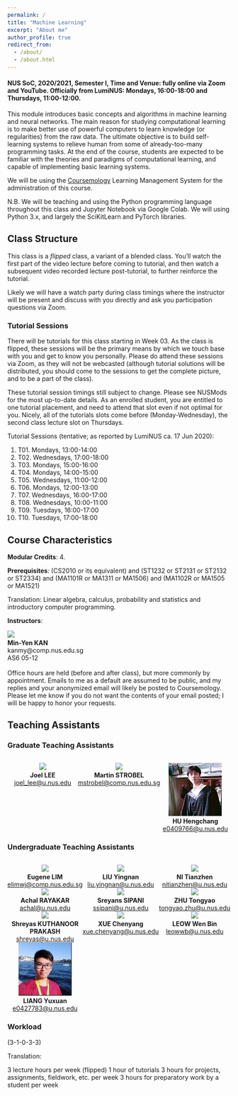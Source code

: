 ```yaml
---
permalink: /
title: "Machine Learning"
excerpt: "About me"
author_profile: true
redirect_from:
  - /about/
  - /about.html
---
```


#### NUS SoC, 2020/2021, Semester I, Time and Venue: fully online via Zoom and YouTube.  Officially from LumiNUS: Mondays, 16:00-18:00 and Thursdays, 11:00-12:00.

This module introduces basic concepts and algorithms in machine learning and neural networks. The main reason for studying computational learning is to make better use of powerful computers to learn knowledge (or regularities) from the raw data. The ultimate objective is to build self-learning systems to relieve human from some of already-too-many programming tasks. At the end of the course, students are expected to be familiar with the theories and paradigms of computational learning, and capable of implementing basic learning systems.

We will be using the [Coursemology](http://coursemology.org/courses/1870) Learning Management System for the administration of this course.

N.B. We will be teaching and using the Python programming language throughout this class and Jupyter Notebook via Google Colab. We will using Python 3.x, and largely the SciKitLearn and PyTorch libraries.

## Class Structure
This class is a _flipped_ class, a variant of a blended class. You’ll watch the first part of the video lecture before coming to tutorial, and then watch a subsequent video recorded lecture post-tutorial, to further reinforce the tutorial.

Likely we will have a watch party during class timings where the instructor will be present and discuss with you directly and ask you participation questions via Zoom.

### Tutorial Sessions
There will be tutorials for this class starting in Week 03.  As the class is flipped, these sessions will be the primary means by which we touch base with you and get to know you personally. Please do attend these sessions via Zoom, as they will not be webcasted (although tutorial solutions will be distributed, you should come to the sessions to get the complete picture, and to be a part of the class).

These tutorial session timings still subject to change. Please see NUSMods for the most up-to-date details. As an enrolled student, you are entitled to one tutorial placement, and need to attend that slot even if not optimal for you. Nicely, all of the tutorials slots come before (Monday-Wednesday), the second class lecture slot on Thursdays.

Tutorial Sessions (tentative; as reported by LumiNUS ca. 17 Jun 2020):

1. T01. Mondays, 13:00-14:00
2. T02. Wednesdays, 17:00-18:00
3. T03. Mondays, 15:00-16:00
4. T04. Mondays, 14:00-15:00
5. T05. Wednesdays,  11:00-12:00
6. T06. Mondays, 12:00-13:00
7. T07. Wednesdays, 16:00-17:00
8. T08. Wednesdays, 10:00-11:00
9. T09. Tuesdays, 16:00-17:00
10. T10. Tuesdays, 17:00-18:00


## Course Characteristics

**Modular Credits**: 4.

**Prerequisites**: (CS2010 or its equivalent) and (ST1232 or ST2131 or ST2132 or ST2334) and (MA1101R or MA1311 or MA1506) and (MA1102R or MA1505 or MA1521)

Translation:
Linear algebra, calculus, probability and statistics and introductory computer programming.

**Instructors**:

<div class="author__profile">
  <img src="images/kanmy.jpg"/>
  <div>
    <strong>Min-Yen KAN</strong><br/>
    <a href="mailto:kanmy@comp.nus.edu.sg" style="text-decoration:none"><i class="fas fa-envelope"></i> kanmy@comp.nus.edu.sg</a><br/>
    <i class="fas fa-building"></i> AS6 05-12<br/><br/>
    Office hours are held (before and after class), but more commonly by appointment. Emails to me as a default are assumed to be public, and my replies and your anonymized email will likely be posted to Coursemology. Please let me know if you do not want the contents of your email posted; I will be happy to honor your requests.
  </div>
</div>

## Teaching Assistants

<!-- Copy above tile from instructor -->

### Graduate Teaching Assistants

<div style="text-align:center; display:grid; grid-template-columns: 1fr 1fr 1fr; margin-top:30px;">

<div class="tutor__profile">
  <!-- Ensure image is of appropriate square size 120px x 120px, and less than 10KB ideally -->
  <img src="images/bio-photo.jpg" width="120"><BR/>
  <strong>Joel LEE</strong>
  <BR/>
  <A HREF="mailto:joel_lee@u.nus.edu">joel_lee@u.nus.edu</A><BR/>
</div>

<div class="tutor__profile">
  <!-- Ensure image is of appropriate square size 120px x 120px, and less than 10KB ideally -->
  <img src="images/Martin.JPG"/><BR/>
  <strong>Martin STROBEL</strong>
  <BR/>
  <A HREF="mailto:mstrobel@comp.nus.edu.sg">mstrobel@comp.nus.edu.sg</A><BR/>
</div>

<div class="tutor__profile">
  <!-- Ensure image is of appropriate square size 120px x 120px, and less than 10KB ideally -->
  <img src="images/HuHengchang.jpg"/><BR/>
  <strong>HU Hengchang</strong>
  <BR/>
  <A HREF="mailto:e0409766@u.nus.edu">e0409766@u.nus.edu</A><BR/>
</div>
</div>

### Undergraduate Teaching Assistants

<div style="text-align:center; display:grid; grid-template-columns: 1fr 1fr 1fr; margin-top:30px;">

<div class="tutor__profile">
  <!-- Ensure image is of appropriate square size 120px x 120px, and less than 10KB ideally -->
  <img src="images/elimwj.jpg"/><BR/>
  <strong>Eugene LIM</strong>
  <BR/>
  <A HREF="mailto:elimwj@comp.nus.edu.sg">elimwj@comp.nus.edu.sg</A><BR/>
</div>

<div class="tutor__profile">
  <!-- Ensure image is of appropriate square size 120px x 120px, and less than 10KB ideally -->
  <img src="images/Yingnan.jpg"/><BR/>
  <strong>LIU Yingnan</strong>
  <BR/>
  <A HREF="mailto:liu.yingnan@u.nus.edu">liu.yingnan@u.nus.edu</A><BR/>
</div>

<div class="tutor__profile">
  <!-- Ensure image is of appropriate square size 120px x 120px, and less than 10KB ideally -->
  <img src="images/tianzhen.png"/><BR/>
  <strong>NI Tianzhen</strong>
  <BR/>
  <A HREF="mailto:nitianzhen@u.nus.edu">nitianzhen@u.nus.edu</A><BR/>
</div>

<div class="tutor__profile">
  <!-- Ensure image is of appropriate square size 120px x 120px, and less than 10KB ideally -->
  <img src="images/bio-photo.jpg" width="120"><BR/>
  <strong>Achal RAYAKAR</strong>
  <BR/>
  <A HREF="mailto:achal@u.nus.edu">achal@u.nus.edu</A><BR/>
</div>

<div class="tutor__profile">
  <!-- Ensure image is of appropriate square size 120px x 120px, and less than 10KB ideally -->
  <img src="images/sreyans.jpg"/><BR/>
  <strong>Sreyans SIPANI</strong>
  <BR/>
  <A HREF="mailto:ssipani@u.nus.edu">ssipani@u.nus.edu</A><BR/>
</div>

<div class="tutor__profile">
  <!-- Ensure image is of appropriate square size 120px x 120px, and less than 10KB ideally -->
  <img src="images/Tongyao.jpg"/><BR/>
  <strong>ZHU Tongyao</strong>
  <BR/>
  <A HREF="mailto:tongyao.zhu@u.nus.edu">tongyao.zhu@u.nus.edu</A><BR/>
</div>

<div class="tutor__profile"> 
  <!-- Ensure image is of appropriate square size 120px x 120px, and less than 10KB ideally --> 
  <img src="images/Shreyas.jpg"/><BR/> 
  <strong>Shreyas KUTHANOOR PRAKASH</strong> 
  <BR/> 
  <A HREF="mailto:shreyas@u.nus.edu">shreyas@u.nus.edu</A><BR/> 
</div>

<div class="tutor__profile"> 
  <!-- Ensure image is of appropriate square size 120px x 120px, and less than 10KB ideally --> 
  <img src="images/Chenyang.jpg"/><BR/> 
  <strong>XUE Chenyang</strong> 
  <BR/> 
  <A HREF="mailto:xue.chenyang@u.nus.edu">xue.chenyang@u.nus.edu</A><BR/> 
</div>

<div class="tutor__profile"> 
  <!-- Ensure image is of appropriate square size 120px x 120px, and less than 10KB ideally --> 
  <img src="images/LeowWB.jpg"/><BR/> 
  <strong>LEOW Wen Bin</strong> 
  <BR/> 
  <A HREF="mailto:leowwb@u.nus.edu">leowwb@u.nus.edu</A><BR/> 
</div>

<div class="tutor__profile"> 
  <!-- Ensure image is of appropriate square size 120px x 120px, and less than 10KB ideally --> 
  <img src="images/yuxuan.jpg"/><BR/> 
  <strong>LIANG Yuxuan</strong> 
  <BR/> 
  <A HREF="mailto:e0427783@u.nus.edu">e0427783@u.nus.edu</A><BR/> 
</div>

</div>

### Workload

(3-1-0-3-3)

Translation:

3 lecture hours per week (flipped)
1 hour of tutorials
3 hours for projects, assignments, fieldwork, etc. per week
3 hours for preparatory work by a student per week

